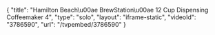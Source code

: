 {
    "title": "Hamilton Beach\u00ae BrewStation\u00ae 12 Cup Dispensing Coffeemaker 4",
    "type": "solo",
    "layout": "iframe-static",
    "videoId": "3786590",
    "url": "\/tvpembed\/3786590"
}